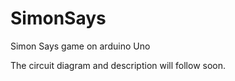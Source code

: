 SimonSays
=========

Simon Says game on arduino Uno

The circuit diagram and description will follow soon. 


